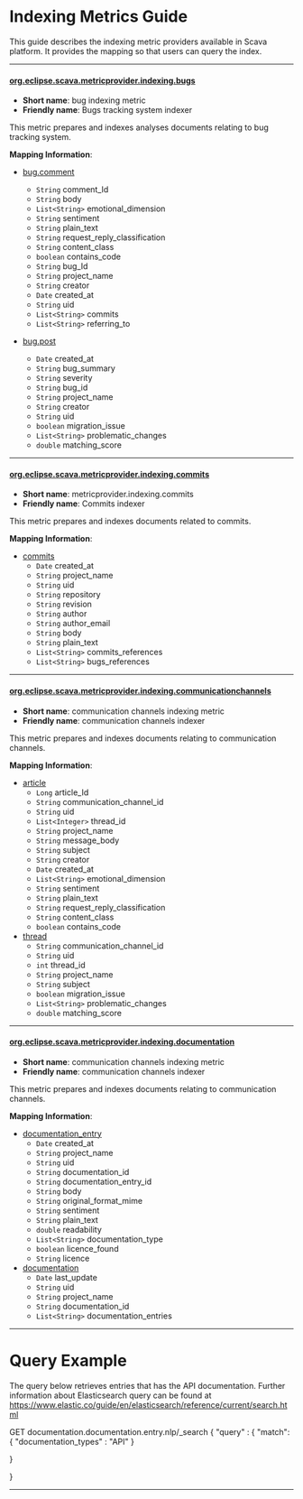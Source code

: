 # Indexing Metrics Guide

This guide describes the indexing metric providers available in Scava platform. It provides the mapping so that users can query the index. 

------
#### [org.eclipse.scava.metricprovider.indexing.bugs](#org.eclipse.scava.metricprovider.indexing.bugs)
- **Short name**: bug indexing metric
- **Friendly name**: Bugs tracking system indexer

This metric prepares and indexes analyses documents relating to bug tracking system.

**Mapping Information**:

- <u>bug.comment</u>
	- `String`	comment_Id
	- `String`	body
	- `List<String>`	emotional_dimension
	- `String`	sentiment
	- `String`	plain_text
	- `String`	request_reply_classification
	- `String`	content_class
	- `boolean`	contains_code
	- `String`	bug_Id
	- `String`	project_name
	- `String`	creator
	- `Date`	created_at
	- `String`	uid
	- `List<String>`	commits
	- `List<String>`	referring_to

- <u>bug.post</u>
	- `Date`	created_at
	- `String`	bug_summary
	- `String`	severity
	- `String`	bug_id
	- `String`	project_name
	- `String`	creator
	- `String`	uid
	- `boolean`	migration_issue
	- `List<String>`		problematic_changes
	- `double`	matching_score

------
#### [org.eclipse.scava.metricprovider.indexing.commits](#org.eclipse.scava.metricprovider.indexing.commits)
- **Short name**: metricprovider.indexing.commits
- **Friendly name**: Commits indexer

This metric prepares and indexes documents related to commits.

**Mapping Information**:

- <u>commits</u>
	- `Date`	created_at
	- `String`	project_name
	- `String`	uid
	- `String`	repository
	- `String`	revision
	- `String`	author
	- `String`	author_email
	- `String`	body
	- `String`	plain_text
	- `List<String>`	commits_references
	- `List<String>`	bugs_references

------
#### [org.eclipse.scava.metricprovider.indexing.communicationchannels](#org.eclipse.scava.metricprovider.indexing.communicationchannels)
- **Short name**: communication channels indexing metric
- **Friendly name**: communication channels indexer

This metric prepares and indexes documents relating to communication channels.

**Mapping Information**:

- <u>article</u>
	- `Long`	article_Id
	- `String`	communication_channel_id
	- `String`	uid
	- `List<Integer>`	thread_id
	- `String`	project_name
	- `String`	message_body
	- `String`	subject
	- `String`	creator
	- `Date`	created_at
	- `List<String>`	emotional_dimension
	- `String`	sentiment
	- `String`	plain_text
	- `String`	request_reply_classification
	- `String`	content_class
	- `boolean`	contains_code
- <u>thread</u>
	- `String`	communication_channel_id
	- `String`	uid
	- `int`	thread_id
	- `String`	project_name
	- `String`	subject
	- `boolean`	migration_issue
	- `List<String>`	problematic_changes
	- `double`	matching_score

------
#### [org.eclipse.scava.metricprovider.indexing.documentation](#org.eclipse.scava.metricprovider.indexing.documentation)
- **Short name**: communication channels indexing metric
- **Friendly name**: communication channels indexer

This metric prepares and indexes documents relating to communication channels.

**Mapping Information**:

- <u>documentation_entry</u>
	- `Date`	created_at
	- `String`	project_name
	- `String`	uid
	- `String`	documentation_id
	- `String`	documentation_entry_id
	- `String`	body
	- `String`	original_format_mime
	- `String`	sentiment
	- `String`	plain_text
	- `double`	readability
	- `List<String>`	documentation_type
	- `boolean`	licence_found
	- `String`	licence
- <u>documentation</u>
	- `Date`	last_update
	- `String`	uid
	- `String`	project_name
	- `String`	documentation_id
	- `List<String>`	documentation_entries

------
# Query Example

The query below retrieves entries that has the API documentation. Further information about Elasticsearch query can be found at https://www.elastic.co/guide/en/elasticsearch/reference/current/search.html

GET documentation.documentation.entry.nlp/_search
{
  "query" : {
    "match": {
      "documentation_types" : "API"
    }

  }

}

------